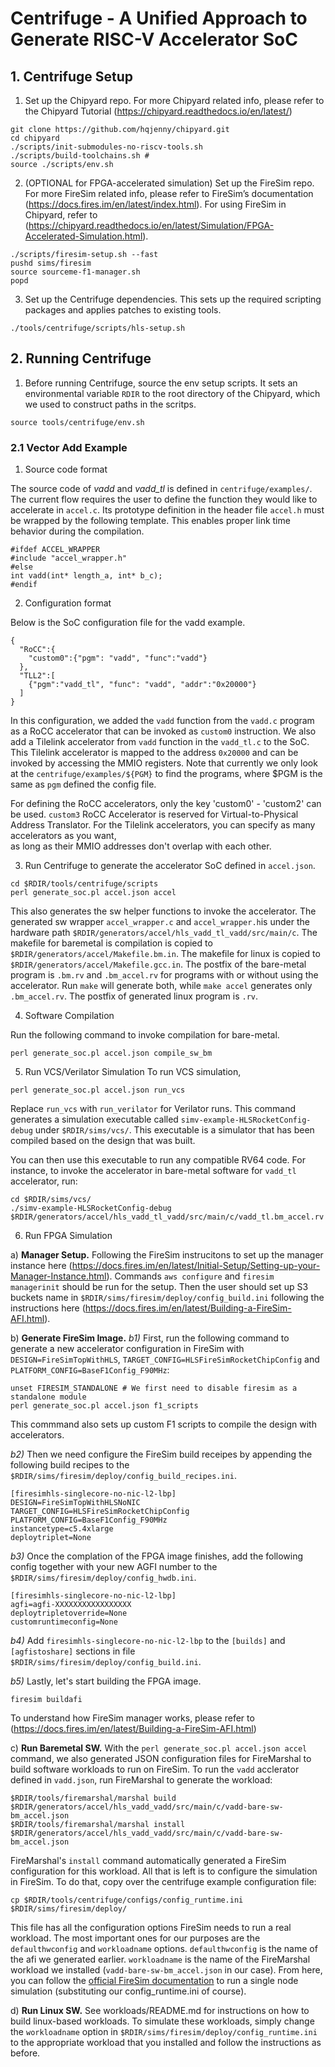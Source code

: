 # Centrifuge - A Unified Approach to Generate RISC-V Accelerator SoC 

## 1. Centrifuge Setup 
1) Set up the Chipyard repo. For more Chipyard related info, 
please refer to the Chipyard Tutorial (https://chipyard.readthedocs.io/en/latest/) 
```
git clone https://github.com/hqjenny/chipyard.git
cd chipyard
./scripts/init-submodules-no-riscv-tools.sh
./scripts/build-toolchains.sh #
source ./scripts/env.sh
```

2) (OPTIONAL for FPGA-accelerated simulation) Set up the FireSim repo. 
For more FireSim related info, please refer to FireSim’s documentation (https://docs.fires.im/en/latest/index.html). 
For using FireSim in Chipyard, refer to (https://chipyard.readthedocs.io/en/latest/Simulation/FPGA-Accelerated-Simulation.html). 

```
./scripts/firesim-setup.sh --fast
pushd sims/firesim
source sourceme-f1-manager.sh
popd
```

3) Set up the Centrifuge dependencies. 
This sets up the required scripting packages and applies patches to existing tools. 
```
./tools/centrifuge/scripts/hls-setup.sh
```

## 2. Running Centrifuge
1) Before running Centrifuge, source the env setup scripts.
It sets an environmental variable `RDIR` to the root directory of the Chipyard, which we used to construct paths in the scritps. 
```
source tools/centrifuge/env.sh
```
 
### 2.1 Vector Add Example 
1) Source code format

The source code of *vadd* and *vadd_tl* is defined in `centrifuge/examples/`.
The current flow requires the user to define the function they would like to accelerate in `accel.c`. 
Its prototype definition in the header file `accel.h` must be wrapped by the following template. 
This enables proper link time behavior during the compilation.  
```
#ifdef ACCEL_WRAPPER
#include "accel_wrapper.h"
#else
int vadd(int* length_a, int* b_c);
#endif
```
2) Configuration format 

Below is the SoC configuration file for the vadd example.

```
{
  "RoCC":{
    "custom0":{"pgm": "vadd", "func":"vadd"}
  },
  "TLL2":[
    {"pgm":"vadd_tl", "func": "vadd", "addr":"0x20000"}
  ]
}
```
In this configuration, we added the `vadd` function from the `vadd.c` program as a RoCC accelerator that can be invoked as `custom0` instruction. We also add a Tilelink accelerator from `vadd` function in the `vadd_tl.c` to the SoC. 
This Tilelink accelerator is mapped to the address `0x20000` and can be invoked by accessing the MMIO registers. 
Note that currently we only look at the `centrifuge/examples/${PGM}` to find the programs, where $PGM is the same as `pgm` defined the config file. 

For defining the RoCC accelerators, only the key 'custom0' - 'custom2' can be used. 
`custom3` RoCC Accelerator is reserved for Virtual-to-Physical Address Translator.
For the Tilelink accelerators, you can specify as many accelerators as you want,  
as long as their MMIO addresses don't overlap with each other. 

3) Run Centrifuge to generate the accelerator SoC defined in `accel.json`.
```
cd $RDIR/tools/centrifuge/scripts
perl generate_soc.pl accel.json accel
```
This also generates the sw helper functions to invoke the accelerator. The generated sw wrapper `accel_wrapper.c` and `accel_wrapper.h`is under the hardware path  `$RDIR/generators/accel/hls_vadd_tl_vadd/src/main/c`. The makefile for baremetal is compilation 
is copied to `$RDIR/generators/accel/Makefile.bm.in`. The makefile for linux is copied to `$RDIR/generators/accel/Makefile.gcc.in`. The postfix of the bare-metal program is `.bm.rv` and `.bm_accel.rv`
for programs with or without using the accelerator. Run `make` will generate both, while `make accel` generates only `.bm_accel.rv`. The postfix of generated linux program is `.rv`.

4) Software Compilation

Run the following command to invoke compilation for bare-metal. 
```
perl generate_soc.pl accel.json compile_sw_bm
```

5) Run VCS/Verilator Simulation 
To run VCS simulation, 
```
perl generate_soc.pl accel.json run_vcs
```
Replace `run_vcs` with `run_verilator` for Verilator runs. 
This command generates a simulation executable called `simv-example-HLSRocketConfig-debug` under `$RDIR/sims/vcs/`. 
This executable is a simulator that has been compiled based on the design that was built. 

You can then use this executable to run any compatible RV64 code. 
For instance, to invoke the accelerator in bare-metal software for `vadd_tl` accelerator, run:
```
cd $RDIR/sims/vcs/
./simv-example-HLSRocketConfig-debug $RDIR/generators/accel/hls_vadd_tl_vadd/src/main/c/vadd_tl.bm_accel.rv
```
6) Run FPGA Simulation 

  a) **Manager Setup.** Following the FireSim instrucitons to set up the manager instance here
(https://docs.fires.im/en/latest/Initial-Setup/Setting-up-your-Manager-Instance.html). 
Commands `aws configure` and `firesim managerinit` should be run for the setup.
Then the user should set up S3 buckets name in `$RDIR/sims/firesim/deploy/config_build.ini` 
following the instructions here (https://docs.fires.im/en/latest/Building-a-FireSim-AFI.html). 


  b) **Generate FireSim Image.** 
  *b1)* First, run the following command to generate a new accelerator configuration in FireSim with `DESIGN=FireSimTopWithHLS`, `TARGET_CONFIG=HLSFireSimRocketChipConfig` and `PLATFORM_CONFIG=BaseF1Config_F90MHz`:
```
unset FIRESIM_STANDALONE # We first need to disable firesim as a standalone module
perl generate_soc.pl accel.json f1_scripts
```
   This commmand also sets up custom F1 scripts to compile the design with accelerators. 

  *b2)* Then we need configure the FireSim build receipes by appending the following build recipes to the `$RDIR/sims/firesim/deploy/config_build_recipes.ini`.
```
[firesimhls-singlecore-no-nic-l2-lbp]
DESIGN=FireSimTopWithHLSNoNIC
TARGET_CONFIG=HLSFireSimRocketChipConfig
PLATFORM_CONFIG=BaseF1Config_F90MHz
instancetype=c5.4xlarge
deploytriplet=None
```

  *b3)* Once the complation of the FPGA image finishes, add the following config together with your new AGFI number
to the `$RDIR/sims/firesim/deploy/config_hwdb.ini`. 
```
[firesimhls-singlecore-no-nic-l2-lbp]
agfi=agfi-XXXXXXXXXXXXXXXXX
deploytripletoverride=None
customruntimeconfig=None
```

  *b4)* Add `firesimhls-singlecore-no-nic-l2-lbp` to the `[builds]` and `[agfistoshare]` sections in file 
`$RDIR/sims/firesim/deploy/config_build.ini`. 

  *b5)* Lastly, let's start building the FPGA image.
```
firesim buildafi
```

To understand how FireSim manager works, please refer to (https://docs.fires.im/en/latest/Building-a-FireSim-AFI.html)

c) **Run Baremetal SW.**
With the `perl generate_soc.pl accel.json accel` command, we also generated
JSON configuration files for FireMarshal to build software workloads to run on
FireSim. To run the `vadd` acclerator defined in `vadd.json`, run FireMarshal
to generate the workload: 
```
$RDIR/tools/firemarshal/marshal build $RDIR/generators/accel/hls_vadd_vadd/src/main/c/vadd-bare-sw-bm_accel.json
$RDIR/tools/firemarshal/marshal install $RDIR/generators/accel/hls_vadd_vadd/src/main/c/vadd-bare-sw-bm_accel.json
```

FireMarshal's `install` command automatically generated a FireSim configuration for this workload. All that is left is to configure the simulation in FireSim. To do that, copy over the centrifuge example configuration file:
```
cp $RDIR/tools/centrifuge/configs/config_runtime.ini $RDIR/sims/firesim/deploy/
```

This file has all the configuration options FireSim needs to run a real
workload. The most important ones for our purposes are the `defaulthwconfig`
and `workloadname` options. `defaulthwconfig` is the name of the afi we
generated earlier. `workloadname` is the name of the FireMarshal workload we
installed (`vadd-bare-sw-bm_accel.json` in our case). From here, you can follow
the [official FireSim
documentation](https://docs.fires.im/en/latest/Running-Simulations-Tutorial/Running-a-Single-Node-Simulation.html)
to run a single node simulation (substituting our config_runtime.ini of
course).

d) **Run Linux SW.**
See workloads/README.md for instructions on how to build linux-based workloads.
To simulate these workloads, simply change the `workloadname` option in
`$RDIR/sims/firesim/deploy/config_runtime.ini` to the appropriate workload that
you installed and follow the instructions as before.
